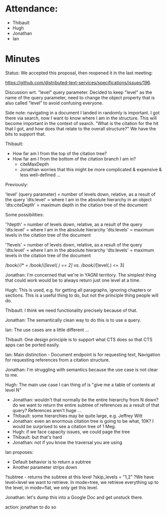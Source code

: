 # Attendance:

- Thibault
- Hugh
- Jonathan
- Ian

# Minutes

Status: We accepted this proposal, then reopened it in the last meeting:

https://github.com/distributed-text-services/specifications/issues/196.

Discussion wrt. "level" query parameter.  Decided to keep "level" as the name of the query parameter, need to change the object property that is also called "level" to avoid confusing everyone.

Side note: navigating in a document I landed in randomly is important. I got there via search, now I want to know where I am in the structure.  This will become important in the context of search.  "What is the citation for the hit that I got, and how does that relate to the overall structure?"  We have the bits to support that.

Thibault:

- How far am I from the top of the citation tree?
- How far am I from the bottom of the citation branch I am in?
    - citeMaxDepth
    - Jonathan worries that this might be more complicated & expensive & less well-defined ...

Previously:

'level' (query parameter) = number of levels down, relative, as a result of the query
'dts:level' = where I am in the absolute hierarchy in an object
'dts:citeDepth' = maximum depth in the citation tree of the document

Some possibilities:

'?depth' = number of levels down, relative, as a result of the query
'dts:level' = where I am in the absolute hierarchy
'dts:levels' = maximum levels in the citation tree of the document

'?levels' = number of levels down, relative, as a result of the query
'dts:level' = where I am in the absolute hierarchy
'dts:levels' = maximum levels in the citation tree of the document

/book/*/*/*
= /book//*[level(.) == 2]
vs.
/book//*[level(.) <= 3]

Jonathan: I'm concerned that we're in YAGNI territory.  The simplest thing that could work would be to always return just one level at a time.

Hugh: This is used, e.g. for getting all paragraphs, ignoring chapters or sections.  This is a useful thing to do, but not the principle thing people will do.

Thibault: I think we need functionality precisely because of that.

Jonathan: The semantically clean way to do this is to use a query.

Ian: The use cases are a little different ...

Thibault:  One design principle is to support what CTS does so that CTS apps can be ported easily.

Ian: Main distinction - Document endpoint is for requesting text, Navigation for requesting references from a citation structure.

Jonathan: I'm struggling with semantics because the use case is not clear to me.

Hugh: The main use case I can thing of is "give me a table of contents at level N"
- Jonathan: wouldn't that normally be the entire hierarchy from N down?  do we want to return the entire subtree of references as a result of that query?  References aren't huge ...
- Thibault: some hierarchies may be quite large, e.g. Jeffrey Witt
- Jonathan: even an enormous citation tree is going to be what, 10K?  I would be surprised to see a citation tree of 1 Meg.
- Hugh: if we face capacity issues, we could page the tree
- Thibault: but that's hard
- Jonathan: not if you know the traversal you are using

Ian proposes:
- Default behavior is to return a subtree
- Another parameter strips down

?subtree  - returns the subtree at this level
?skip_levels = "1,2"
?We have level=level we want to retrieve. In mode=tree, we retrieve everything up to the level, in mode=flat, we only get this level.

Jonathan: let's dump this into a Google Doc and get unstuck there.

action: jonathan to do so

